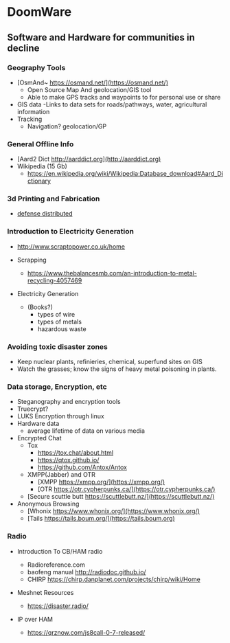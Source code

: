 
# DoomWare
## Software and Hardware for communities in decline
### Geography Tools
+ [OsmAnd~ https://osmand.net/](https://osmand.net/)
  - Open Source Map And geolocation/GIS tool
  - Able to make GPS tracks and waypoints to for personal use or share
+ GIS data
  -Links to data sets for roads/pathways, water, agricultural information
+ Tracking
  - Navigation? geolocation/GP

### General Offline Info
+ [Aard2 Dict http://aarddict.org](http://aarddict.org)
+ Wikipedia (15 Gb)
  - https://en.wikipedia.org/wiki/Wikipedia:Database_download#Aard_Dictionary


### 3d Printing and Fabrication
+ [defense distributed](https://defcad.com/)

### Introduction to Electricity Generation
+ http://www.scraptopower.co.uk/home

+ Scrapping
  - https://www.thebalancesmb.com/an-introduction-to-metal-recycling-4057469

+ Electricity Generation
  + (Books?)
    - types of wire
    - types of metals
    - hazardous waste

### Avoiding toxic disaster zones
+ Keep nuclear plants, refinieries, chemical, superfund sites on GIS
+ Watch the grasses; know the signs of heavy metal poisoning in plants.

### Data storage, Encryption, etc
+ Steganography and encryption tools
+ Truecrypt?
+ LUKS Encryption through linux
+ Hardware data
  - average lifetime of data on various media
+ Encrypted Chat
  - Tox
    - https://tox.chat/about.html
    - https://qtox.github.io/
    - https://github.com/Antox/Antox
  - XMPP(Jabber) and OTR
    - [XMPP https://xmpp.org/](https://xmpp.org/)
    - [OTR https://otr.cypherpunks.ca/](https://otr.cypherpunks.ca/)
  - [Secure scuttle butt https://scuttlebutt.nz/](https://scuttlebutt.nz/)
+ Anonymous Browsing
  - [Whonix https://www.whonix.org/](https://www.whonix.org/)
  - [Tails https://tails.boum.org/](https://tails.boum.org)

### Radio
+ Introduction To CB/HAM radio
  - Radioreference.com
  - baofeng manual http://radiodoc.github.io/
  - CHIRP https://chirp.danplanet.com/projects/chirp/wiki/Home

+ Meshnet Resources
    - https://disaster.radio/

+ IP over HAM
    - https://qrznow.com/js8call-0-7-released/
